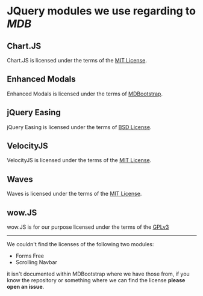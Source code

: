 # JQuery modules we use regarding to *MDB*
## Chart.JS
Chart.JS is licensed under the terms of the [MIT License](https://github.com/chartjs/Chart.js/blob/master/LICENSE.md).
## Enhanced Modals
Enhanced Modals is licensed under the terms of [MDBootstrap](https://mdbootstrap.com/license/).
## jQuery Easing
jQuery Easing is licensed under the terms of [BSD License](https://github.com/gdsmith/jquery.easing/blob/master/LICENSE).
## VelocityJS
VelocityJS is licensed under the terms of the [MIT License](https://github.com/julianshapiro/velocity/blob/master/LICENSE.md).
## Waves
Waves is licensed under the terms of the [MIT License](https://github.com/fians/Waves/blob/master/LICENSE).
## wow.JS
wow.JS is for our purpose licensed under the terms of the [GPLv3](https://github.com/matthieua/WOW#open-source-license)

---
We couldn't find the licenses of the following two modules:
- Forms Free
- Scrolling Navbar

it isn't documented within MDBootstrap where we have those from, if you know the repository or something where we can find the license **please open an issue**.